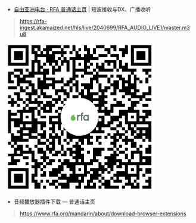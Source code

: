 - [自由亚洲电台 · RFA 普通话主页](https://www.rfa.org/mandarin) | 短波接收与DX、广播收听 
> https://rfa-ingest.akamaized.net/hls/live/2040699/RFA_AUDIO_LIVE1/master.m3u8
<img src="https://github.com/inchoong/go/blob/master/zt/rfa/rfa-qcode.png?raw=true">

- 音频播放器插件下载 — 普通话主页
> https://www.rfa.org/mandarin/about/download-browser-extensions
